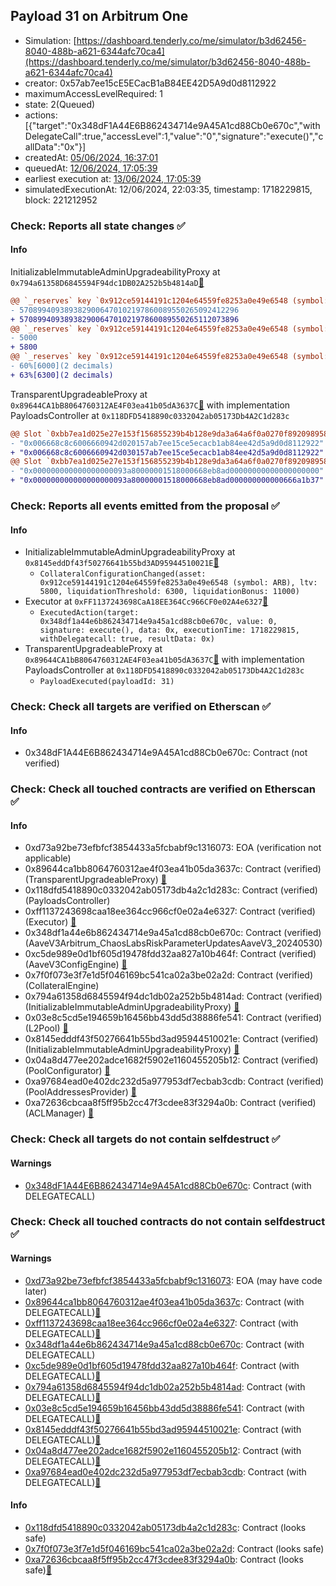 ## Payload 31 on Arbitrum One

- Simulation: [https://dashboard.tenderly.co/me/simulator/b3d62456-8040-488b-a621-6344afc70ca4](https://dashboard.tenderly.co/me/simulator/b3d62456-8040-488b-a621-6344afc70ca4)
- creator: 0x57ab7ee15cE5ECacB1aB84EE42D5A9d0d8112922
- maximumAccessLevelRequired: 1
- state: 2(Queued)
- actions: [{"target":"0x348dF1A44E6B862434714e9A45A1cd88Cb0e670c","withDelegateCall":true,"accessLevel":1,"value":"0","signature":"execute()","callData":"0x"}]
- createdAt: [05/06/2024, 16:37:01](https://arbiscan.io/tx/0xf829275d10fd3ab0d6ab36d8de5ba65214bd4058a0fc2a224a223f83a09b22d8)
- queuedAt: [12/06/2024, 17:05:39](https://arbiscan.io/tx/0xf5f148cf27109bb6c0d0b8ecd52b287f45af8a9cf46fdc0d23338450ef70f787)
- earliest execution at: [13/06/2024, 17:05:39](https://www.epochconverter.com/countdown?q=1718298339)
- simulatedExecutionAt: 12/06/2024, 22:03:35, timestamp: 1718229815, block: 221212952
### Check: Reports all state changes :white_check_mark:

#### Info


InitializableImmutableAdminUpgradeabilityProxy at `0x794a61358D6845594F94dc1DB02A252b5b4814aD`[:ghost:](https://github.com/bgd-labs/aave-address-book "AaveV3Arbitrum.POOL")
```diff
@@ `_reserves` key `0x912ce59144191c1204e64559fe8253a0e49e6548 (symbol: ARB).configuration.data` @@
- 5708994093893829006470102197860089550265092412296
+ 5708994093893829006470102197860089550265112073896
@@ `_reserves` key `0x912ce59144191c1204e64559fe8253a0e49e6548 (symbol: ARB).configuration.data_decoded.ltv` @@
- 5000
+ 5800
@@ `_reserves` key `0x912ce59144191c1204e64559fe8253a0e49e6548 (symbol: ARB).configuration.data_decoded.liquidationThreshold` @@
- 60%[6000](2 decimals)
+ 63%[6300](2 decimals)
```

TransparentUpgradeableProxy at `0x89644CA1bB8064760312AE4F03ea41b05dA3637C`[:ghost:](https://github.com/bgd-labs/aave-address-book "GovernanceV3Arbitrum.PAYLOADS_CONTROLLER") with implementation PayloadsController at `0x118DFD5418890c0332042ab05173Db4A2C1d283c`
```diff
@@ Slot `0xbb7ea1d025e27e153f156855239b4b128e9da3a64a6f0a0270f8920989588142` @@
- "0x006668c8c6006660942d020157ab7ee15ce5ecacb1ab84ee42d5a9d0d8112922"
+ "0x006668c8c6006660942d030157ab7ee15ce5ecacb1ab84ee42d5a9d0d8112922"
@@ Slot `0xbb7ea1d025e27e153f156855239b4b128e9da3a64a6f0a0270f8920989588143` @@
- "0x000000000000000000093a80000001518000668eb8ad00000000000000000000"
+ "0x000000000000000000093a80000001518000668eb8ad000000000000666a1b37"
```


### Check: Reports all events emitted from the proposal :white_check_mark:

#### Info

- InitializableImmutableAdminUpgradeabilityProxy at `0x8145eddDf43f50276641b55bd3AD95944510021E`[:ghost:](https://github.com/bgd-labs/aave-address-book "AaveV3Arbitrum.POOL_CONFIGURATOR")
  - `CollateralConfigurationChanged(asset: 0x912ce59144191c1204e64559fe8253a0e49e6548 (symbol: ARB), ltv: 5800, liquidationThreshold: 6300, liquidationBonus: 11000)`
- Executor at `0xFF1137243698CaA18EE364Cc966CF0e02A4e6327`[:ghost:](https://github.com/bgd-labs/aave-address-book "AaveV3Arbitrum.ACL_ADMIN, GovernanceV3Arbitrum.EXECUTOR_LVL_1")
  - `ExecutedAction(target: 0x348df1a44e6b862434714e9a45a1cd88cb0e670c, value: 0, signature: execute(), data: 0x, executionTime: 1718229815, withDelegatecall: true, resultData: 0x)`
- TransparentUpgradeableProxy at `0x89644CA1bB8064760312AE4F03ea41b05dA3637C`[:ghost:](https://github.com/bgd-labs/aave-address-book "GovernanceV3Arbitrum.PAYLOADS_CONTROLLER") with implementation PayloadsController at `0x118DFD5418890c0332042ab05173Db4A2C1d283c`
  - `PayloadExecuted(payloadId: 31)`

### Check: Check all targets are verified on Etherscan :white_check_mark:

#### Info

- 0x348dF1A44E6B862434714e9A45A1cd88Cb0e670c: Contract (not verified) 

### Check: Check all touched contracts are verified on Etherscan :white_check_mark:

#### Info

- 0xd73a92be73efbfcf3854433a5fcbabf9c1316073: EOA (verification not applicable)
- 0x89644ca1bb8064760312ae4f03ea41b05da3637c: Contract (verified) (TransparentUpgradeableProxy) [:ghost:](https://github.com/bgd-labs/aave-address-book "GovernanceV3Arbitrum.PAYLOADS_CONTROLLER")
- 0x118dfd5418890c0332042ab05173db4a2c1d283c: Contract (verified) (PayloadsController) 
- 0xff1137243698caa18ee364cc966cf0e02a4e6327: Contract (verified) (Executor) [:ghost:](https://github.com/bgd-labs/aave-address-book "AaveV3Arbitrum.ACL_ADMIN, GovernanceV3Arbitrum.EXECUTOR_LVL_1")
- 0x348df1a44e6b862434714e9a45a1cd88cb0e670c: Contract (verified) (AaveV3Arbitrum_ChaosLabsRiskParameterUpdatesAaveV3_20240530) 
- 0xc5de989e0d1bf605d19478fdd32aa827a10b464f: Contract (verified) (AaveV3ConfigEngine) [:ghost:](https://github.com/bgd-labs/aave-address-book "AaveV3Arbitrum.CONFIG_ENGINE")
- 0x7f0f073e3f7e1d5f046169bc541ca02a3be02a2d: Contract (verified) (CollateralEngine) 
- 0x794a61358d6845594f94dc1db02a252b5b4814ad: Contract (verified) (InitializableImmutableAdminUpgradeabilityProxy) [:ghost:](https://github.com/bgd-labs/aave-address-book "AaveV3Arbitrum.POOL")
- 0x03e8c5cd5e194659b16456bb43dd5d38886fe541: Contract (verified) (L2Pool) [:ghost:](https://github.com/bgd-labs/aave-address-book "AaveV3Arbitrum.POOL_IMPL")
- 0x8145edddf43f50276641b55bd3ad95944510021e: Contract (verified) (InitializableImmutableAdminUpgradeabilityProxy) [:ghost:](https://github.com/bgd-labs/aave-address-book "AaveV3Arbitrum.POOL_CONFIGURATOR")
- 0x04a8d477ee202adce1682f5902e1160455205b12: Contract (verified) (PoolConfigurator) [:ghost:](https://github.com/bgd-labs/aave-address-book "AaveV3Arbitrum.POOL_CONFIGURATOR_IMPL")
- 0xa97684ead0e402dc232d5a977953df7ecbab3cdb: Contract (verified) (PoolAddressesProvider) [:ghost:](https://github.com/bgd-labs/aave-address-book "AaveV3Arbitrum.POOL_ADDRESSES_PROVIDER")
- 0xa72636cbcaa8f5ff95b2cc47f3cdee83f3294a0b: Contract (verified) (ACLManager) [:ghost:](https://github.com/bgd-labs/aave-address-book "AaveV3Arbitrum.ACL_MANAGER")

### Check: Check all targets do not contain selfdestruct :white_check_mark:

#### Warnings

- [0x348dF1A44E6B862434714e9A45A1cd88Cb0e670c](https://arbiscan.io/address/0x348dF1A44E6B862434714e9A45A1cd88Cb0e670c): Contract (with DELEGATECALL)

### Check: Check all touched contracts do not contain selfdestruct :white_check_mark:

#### Warnings

- [0xd73a92be73efbfcf3854433a5fcbabf9c1316073](https://arbiscan.io/address/0xd73a92be73efbfcf3854433a5fcbabf9c1316073): EOA (may have code later)
- [0x89644ca1bb8064760312ae4f03ea41b05da3637c](https://arbiscan.io/address/0x89644ca1bb8064760312ae4f03ea41b05da3637c): Contract (with DELEGATECALL)[:ghost:](https://github.com/bgd-labs/aave-address-book "GovernanceV3Arbitrum.PAYLOADS_CONTROLLER")
- [0xff1137243698caa18ee364cc966cf0e02a4e6327](https://arbiscan.io/address/0xff1137243698caa18ee364cc966cf0e02a4e6327): Contract (with DELEGATECALL)[:ghost:](https://github.com/bgd-labs/aave-address-book "AaveV3Arbitrum.ACL_ADMIN, GovernanceV3Arbitrum.EXECUTOR_LVL_1")
- [0x348df1a44e6b862434714e9a45a1cd88cb0e670c](https://arbiscan.io/address/0x348df1a44e6b862434714e9a45a1cd88cb0e670c): Contract (with DELEGATECALL)
- [0xc5de989e0d1bf605d19478fdd32aa827a10b464f](https://arbiscan.io/address/0xc5de989e0d1bf605d19478fdd32aa827a10b464f): Contract (with DELEGATECALL)[:ghost:](https://github.com/bgd-labs/aave-address-book "AaveV3Arbitrum.CONFIG_ENGINE")
- [0x794a61358d6845594f94dc1db02a252b5b4814ad](https://arbiscan.io/address/0x794a61358d6845594f94dc1db02a252b5b4814ad): Contract (with DELEGATECALL)[:ghost:](https://github.com/bgd-labs/aave-address-book "AaveV3Arbitrum.POOL")
- [0x03e8c5cd5e194659b16456bb43dd5d38886fe541](https://arbiscan.io/address/0x03e8c5cd5e194659b16456bb43dd5d38886fe541): Contract (with DELEGATECALL)[:ghost:](https://github.com/bgd-labs/aave-address-book "AaveV3Arbitrum.POOL_IMPL")
- [0x8145edddf43f50276641b55bd3ad95944510021e](https://arbiscan.io/address/0x8145edddf43f50276641b55bd3ad95944510021e): Contract (with DELEGATECALL)[:ghost:](https://github.com/bgd-labs/aave-address-book "AaveV3Arbitrum.POOL_CONFIGURATOR")
- [0x04a8d477ee202adce1682f5902e1160455205b12](https://arbiscan.io/address/0x04a8d477ee202adce1682f5902e1160455205b12): Contract (with DELEGATECALL)[:ghost:](https://github.com/bgd-labs/aave-address-book "AaveV3Arbitrum.POOL_CONFIGURATOR_IMPL")
- [0xa97684ead0e402dc232d5a977953df7ecbab3cdb](https://arbiscan.io/address/0xa97684ead0e402dc232d5a977953df7ecbab3cdb): Contract (with DELEGATECALL)[:ghost:](https://github.com/bgd-labs/aave-address-book "AaveV3Arbitrum.POOL_ADDRESSES_PROVIDER")

#### Info

- [0x118dfd5418890c0332042ab05173db4a2c1d283c](https://arbiscan.io/address/0x118dfd5418890c0332042ab05173db4a2c1d283c): Contract (looks safe)
- [0x7f0f073e3f7e1d5f046169bc541ca02a3be02a2d](https://arbiscan.io/address/0x7f0f073e3f7e1d5f046169bc541ca02a3be02a2d): Contract (looks safe)
- [0xa72636cbcaa8f5ff95b2cc47f3cdee83f3294a0b](https://arbiscan.io/address/0xa72636cbcaa8f5ff95b2cc47f3cdee83f3294a0b): Contract (looks safe)[:ghost:](https://github.com/bgd-labs/aave-address-book "AaveV3Arbitrum.ACL_MANAGER")

